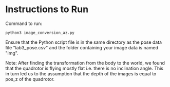 # Instructions to Run

Command to run:
```
python3 image_conversion_az.py
```

Ensure that the Python script file is in the same directory as the pose data file "lab3_pose.csv" and the folder containing your image data is named "img".

Note: After finding the transformation from the body to the world, we found that the quadrotor is flying mostly flat i.e. there is no inclination angle. This in turn led us to the assumption that the depth of the images is equal to pos_z of the quadrotor.
